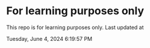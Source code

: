 # For learning purposes only
This repo is for learning purposes only.
Last updated at

Tuesday, June 4, 2024 6:19:57 PM


